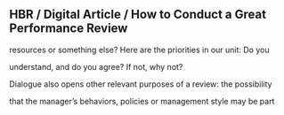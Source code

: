 ## HBR / Digital Article / How to Conduct a Great Performance Review

resources or something else? Here are the priorities in our unit: Do you

understand, and do you agree? If not, why not?

Dialogue also opens other relevant purposes of a review: the possibility

that the manager’s behaviors, policies or management style may be part
